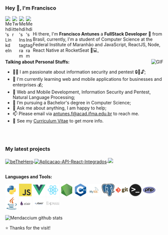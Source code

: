 ### Hey 👋, I'm Francisco

<a href="https://www.linkedin.com/">
  <img align="left" alt="Mehdi's LinkdeIn" width="22px" src="https://cdn.jsdelivr.net/npm/simple-icons@v3/icons/linkedin.svg" />
</a>
<a href="https://www.twitter.com/c_antunesfilho">
  <img align="left" alt="Twitter" width="22px" src="https://cdn.jsdelivr.net/npm/simple-icons@v3/icons/twitter.svg" />
</a>
<a href="https://www.instagram.com/c_antunesfilho/">
  <img align="left" alt="Mehdi's Instagram" width="22px" src="https://cdn.jsdelivr.net/npm/simple-icons@v3/icons/instagram.svg" />
</a>
<a href="https://www.facebook.com/Mendaccium">
  <img align="left" alt="Mehdi's Instagram" width="22px" src="https://cdn.jsdelivr.net/npm/simple-icons@v3/icons/facebook.svg" />
</a>

<br />
<br />

Hi there, I'm **Francisco Antunes** a **FullStack Developer** 🚀 from Brasil, currently, I'm a student of Computer Science at the Federal Institute of Maranhão and JavaScript, ReactJS, Node, React Native at RocketSeat  📱💻,

  <img align="right" alt="GIF" src="https://i.pinimg.com/originals/e4/26/70/e426702edf874b181aced1e2fa5c6cde.gif" />

**Talking about Personal Stuffs:**

- 👨‍💻 I am passionate about information security and pentest 🔒🔑🔓;
- 🌱 I'm currently learning web and mobile applications for businesses and enterprises 💰; 
- 🤔 Web and Mobile Development, Information Security and Pentest, Natural Language Processing;
- 💼 I’m pursuing a Bachelor's degree in Computer Science;
- 💬 Ask me about anything, I am happy to help;
- 📫 Please email via antunes.f@acad.ifma.edu.br to reach me.
- 📝 See my [Curriculum Vitae](https://drive.google.com/file/d/1Y22jQ-Sgqa1XLtZ-3s0ObSisKr-k-OHk/view) to get more info.

<br />
<br />

### My latest projects

<a href="https://github.com/Mendaccium/beTheHero">
  <img align="middle" src="https://github-readme-stats.vercel.app/api/pin/?username=mendaccium&repo=beTheHero" alt="beTheHero" />
</a>
<a href="https://github.com/Mendaccium/aplicacao-api-react-integrados">
  <img align="middle" src="https://github-readme-stats.vercel.app/api/pin/?username=mendaccium&repo=Aplicacao-API-React-Integrados" alt="Aplicacao-API-React-Integrados" />
</a>

<a href="https://github.com/mendaccium">
  <img align="center" src="https://github-readme-stats.vercel.app/api/top-langs/?username=mendaccium&theme=radical&hide=glsl,python" />
</a>

<br />
<br />

**Languages and Tools:**  

<code><img height="40" src="https://raw.githubusercontent.com/github/explore/80688e429a7d4ef2fca1e82350fe8e3517d3494d/topics/python/python.png"></code>
<code><img height="40" src="https://raw.githubusercontent.com/github/explore/80688e429a7d4ef2fca1e82350fe8e3517d3494d/topics/javascript/javascript.png"></code>
<code><img height="40" src="https://raw.githubusercontent.com/github/explore/80688e429a7d4ef2fca1e82350fe8e3517d3494d/topics/vue/vue.png"></code>
<code><img height="40" src="https://raw.githubusercontent.com/github/explore/80688e429a7d4ef2fca1e82350fe8e3517d3494d/topics/react/react.png"></code>
<code><img height="40" src="https://raw.githubusercontent.com/github/explore/80688e429a7d4ef2fca1e82350fe8e3517d3494d/topics/nodejs/nodejs.png"></code>
<code><img height="40" src="https://raw.githubusercontent.com/github/explore/80688e429a7d4ef2fca1e82350fe8e3517d3494d/topics/cpp/cpp.png"></code>
<code><img height="40" src="https://raw.githubusercontent.com/github/explore/80688e429a7d4ef2fca1e82350fe8e3517d3494d/topics/mysql/mysql.png"></code>
<code><img height="40" src="https://raw.githubusercontent.com/github/explore/80688e429a7d4ef2fca1e82350fe8e3517d3494d/topics/postgresql/postgresql.png"></code>
<code><img height="40" src="https://raw.githubusercontent.com/github/explore/80688e429a7d4ef2fca1e82350fe8e3517d3494d/topics/git/git.png"></code>
<code><img height="40" src="https://raw.githubusercontent.com/github/explore/80688e429a7d4ef2fca1e82350fe8e3517d3494d/topics/terminal/terminal.png"></code>
<code><img height="40" src="https://raw.githubusercontent.com/github/explore/80688e429a7d4ef2fca1e82350fe8e3517d3494d/topics/php/php.png"></code>
<code><img height="40" src="https://raw.githubusercontent.com/github/explore/80688e429a7d4ef2fca1e82350fe8e3517d3494d/topics/java/java.png"></code>
<code><img height="40" src="https://raw.githubusercontent.com/github/explore/80688e429a7d4ef2fca1e82350fe8e3517d3494d/topics/elixir/elixir.png"></code>
<code><img height="40" src="https://raw.githubusercontent.com/github/explore/80688e429a7d4ef2fca1e82350fe8e3517d3494d/topics/jquery/jquery.png"></code>
<code><img height="40" src="https://raw.githubusercontent.com/github/explore/80688e429a7d4ef2fca1e82350fe8e3517d3494d/topics/express/express.png"></code>

![Mendaccium github stats](https://github-readme-stats.vercel.app/api?username=mendaccium&show_icons=true&hide_border=true)

⭐️ Thanks for the visit!
